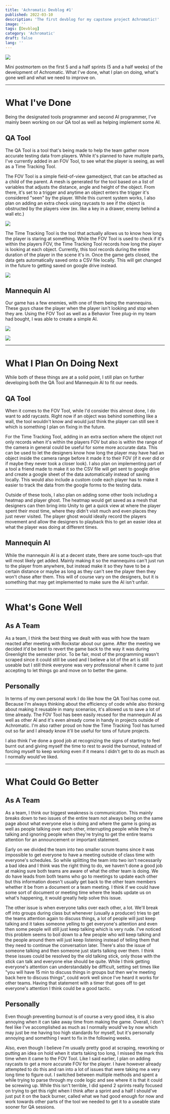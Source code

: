 ```yaml
---
title: 'Achromatic Devblog #1'
published: 2022-03-10
description: 'The first devblog for my capstone project Achromatic!'
image: ''
tags: [Devblog]
category: 'Achromatic'
draft: false 
lang: ''
---
```


![](src/assets/images/achromatic/AchromaticOldMainMenu.png)

Mini postmortem on the first 5 and a half sprints (5 and a half weeks) of the development of Achromatic. What I've done, what I plan on doing, what's gone well and what we need to improve on.

---

# What I've Done

Being the designated tools programmer and second AI programmer, I've mainly been working on our QA tool as well as helping implement some AI. 

## QA Tool

The QA Tool is a tool that's being made to help the team gather more accurate testing data from players. While it's planned to have multiple parts, I've currently added in an FOV Tool, to see what the player is seeing, as well as a Time Tracking Tool. 

The FOV Tool is a simple field-of-view gameobject, that can be attached as a child of the parent. A mesh is generated for the tool based on a list of variables that adjusts the distance, angle and height of the object. From there, it's set to a trigger and anytime an object enters the trigger it's considered "seen" by the player. While this current system works, I also plan on adding an extra check using raycasts to see if the object is obstructed by the players view (ex. like a key in a drawer, enemy behind a wall etc.)

![](src/assets/images/unity_obstacle_avoidance_basic/UnityBasicObstacleAvoidanceFOVDemo.gif)

The Time Tracking Tool is the tool that actually allows us to know how long the player is staring at something. While the FOV Tool is used to check if it's within the players FOV, the Time Tracking Tool records how long the player is looking at each object. Currently, this tool records during the entire duration of the player in the scene it's in. Once the game gets closed, the data gets automatically saved onto a CSV file locally. This will get changed in the future to getting saved on google drive instead.

![](src/assets/images/achromatic/AchromaticTimeToolGIF.gif)

## Mannequin AI

Our game has a few enemies, with one of them being the mannequins. These guys chase the player when the player isn't looking and stop when they are. Using the FOV Tool as well as a Behavior Tree plug-in my team had bought, I was able to create a simple AI. 

![](src/assets/images/achromatic/AchromaticFOVToolDEBUG.gif)

![](src/assets/images/achromatic/AchromaticFOVToolDEMO.gif)

---

# What I Plan On Doing Next

While both of these things are at a solid point, I still plan on further developing both the QA Tool and Mannequin AI to fit our needs.

## QA Tool

When it comes to the FOV Tool, while I'd consider this almost done, I do want to add raycasts. Right now if an object was behind something like a wall, the tool wouldn't know and would just think the player can still see it which is something I plan on fixing in the future.

For the Time Tracking Tool, adding in an extra section where the object not only records when it's within the players FOV but also is within the range of the camera in general could be useful for some more accurate data. This can be used to let the designers know how long the player may have had an object inside the camera range before it made it to their FOV (if it ever did or if maybe they never took a closer look).  I also plan on implementing part of a tool a friend made to make it so the CSV file will get sent to google drive and create a google sheet of the data automatically instead of saving locally. This would also include a custom code each player has to make it easier to track the data from the google forms to the testing data.

Outside of these tools, I also plan on adding some other tools including a heatmap and player ghost. The heatmap would get saved as a mesh that designers can then bring into Unity to get a quick view at where the player spent their most time, where they didn't visit much and even places they just never visited. The player ghost would ideally record the players movement and allow the designers to playback this to get an easier idea at what the player was doing at different times.

## Mannequin AI

While the mannequin AI is at a decent state, there are some touch-ups that will most likely get added. Mainly making it so the mannequins can't just run to the player from anywhere, but instead make it so they have to be a certain distance or maybe as long as they can't see the player then they won't chase after them. This will of course vary on the designers, but it is something that may get implemented to make sure the AI isn't unfair.

---

# What's Gone Well

## As A Team

As a team, I think the best thing we dealt with was with how the team reacted after meeting with Rockstar about our game. After the meeting we decided it'd be best to revert the game back  to the way it was during Greenlight the semester prior. To be fair, most of the programming wasn't scraped since it could still be used and I believe a lot of the art is still useable but I still think everyone was very professional when it came to just accepting to let things go and move on to better the game. 

## Personally

In terms of my own personal work I do like how the QA Tool has come out. Because I'm always thinking about the efficiency of code while also thinking about making it reusable in many scenarios, it's allowed us to save a lot of time already. The FOV Tool has been easily reused for the mannequin AI as well as other AI and it's even already come in handy in projects outside of Achromatic. I'm also rather proud on how the Time Tracking Tool has turned out so far and I already know it'll be useful for tons of future projects.


I also think I've done a good job at recognizing the signs of starting to feel burnt out and giving myself the time to rest to avoid the burnout, instead of forcing myself to keep working even if it means I didn't get to do as much as I normally would've liked. 

---

# What Could Go Better

## As A Team

As a team, I think our biggest weakness is communication. This mainly breaks down to two issues of the entire team not always being on the same page about what everyone else is doing and where the game is going as well as people talking over each other, interrupting people while they're talking and ignoring people when they're trying to get the entire teams attention for an announcement or important statement.

Early on we divided the team into two smaller scrum teams since it was impossible to get everyone to have a meeting outside of class time with everyone's schedules. So while splitting the team into two isn't necessarily a bad idea and I think was the right thing to do, we haven't done a good job at making sure both teams are aware of what the other team is doing. We do have leads from both teams who go to meetings to update each other but this information doesn't usually get back to the other team members whether it be from a document or a team meeting. I think if we could have some sort of document or meeting time where the leads update us on what's happening, it would greatly help solve this issue.

The other issue is when everyone talks over each other, a lot. We'll break off into groups during class but whenever (usually a producer) tries to get the teams attention again to discuss things, a lot of people will just keep talking and it takes someone yelling to get everyone's attention and even then some people will still just keep talking which is very rude. I've noticed this problem seems to boil down to a few people who will keep talking and the people around them will just keep listening instead of telling them that they need to continue the conversation later. There's also the issue of someone talking and then someone just starts talking over them. I think these issues could be resolved by the old talking stick, only those with the stick can talk and everyone else should be quite. While I think getting everyone's attention can understandably be difficult, setting set times like "you will have 15 min to discuss things in groups but then we're meeting back here to discuss things", could work well since I've heard it works for other teams. Having that statement with a timer that goes off to get everyone's attention I think could be a good tactic.  

## Personally

Even though preventing burnout is of course a very good idea, it is also annoying when it can take away time from making the game. Overall, I don't feel like I've accomplished as much as I normally would've by now which may just be me having too high standards for myself, but it's personally annoying and something I want to fix in the following weeks.


Also, even though I believe I'm usually pretty good at scraping, reworking or putting an idea on hold when it starts taking too long, I missed the mark this time when it came to the FOV Tool. Like I said earlier, I plan on adding raycasts to get a more accurate FOV for the player. I have however already attempted to do this and ran into a lot of issues that were taking me a very long time to figure out. I switched between multiple methods and spent a while trying to parse through my code logic and see where it is that it could be screwing up. While this isn't terrible, I did spend 2 sprints really focused on trying to get this right when I think after a sprint and a half I should've just put it on the back burner, called what we had good enough for now and work towards other parts of the tool we needed to get it to a useable state sooner for QA sessions.